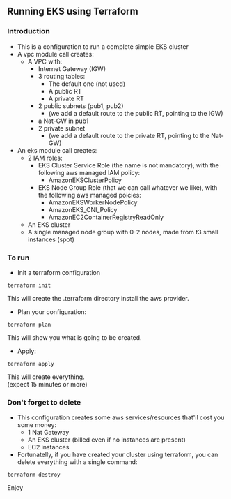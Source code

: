 ## Running EKS using Terraform

### Introduction
- This is a configuration to run a complete simple EKS cluster
- A vpc module call creates:
  - A VPC with:
    - Internet Gateway (IGW)
    - 3 routing tables:
      - The default one (not used)
      - A public RT
      - A private RT
    - 2 public subnets (pub1, pub2)
      - (we add a default route to the public RT, pointing to the IGW)
    - a Nat-GW in pub1
    - 2 private subnet
      - (we add a default route to the private RT, pointing to the Nat-GW)
- An eks module call creates: 
  - 2 IAM roles:
    - EKS Cluster Service Role (the name is not mandatory), with the following aws managed IAM policy:
      - AmazonEKSClusterPolicy 
    - EKS Node Group Role (that we can call whatever we like), with the following aws managed poicies:
      - AmazonEKSWorkerNodePolicy
      - AmazonEKS_CNI_Policy
      - AmazonEC2ContainerRegistryReadOnly
  - An EKS cluster
  - A single managed node group with 0-2 nodes, made from t3.small instances (spot)

### To run
- Init a terraform configuration 
```
terraform init
```
This will create the .terraform directory install the aws provider.
- Plan your configuration:
```
terraform plan
```
This will show you what is going to be created.
- Apply:
```
terraform apply
```
This will create everything.  
(expect 15 minutes or more)

### Don't forget to delete 
- This configuration creates some aws services/resources that'll cost you some money:
  - 1 Nat Gateway
  - An EKS cluster (billed even if no instances are present)
  - EC2 instances
- Fortunatelly, if you have created your cluster using terraform, you can delete everything with a single command:
```
terraform destroy
```

Enjoy


